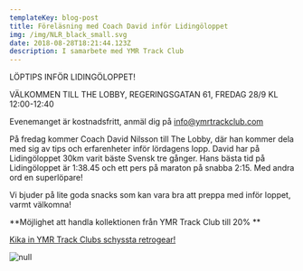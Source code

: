 ```yaml
---
templateKey: blog-post
title: Föreläsning med Coach David inför Lidingöloppet
img: /img/NLR_black_small.svg
date: 2018-08-28T18:21:44.123Z
description: I samarbete med YMR Track Club
---
```

LÖPTIPS INFÖR LIDINGÖLOPPET!

VÄLKOMMEN TILL THE LOBBY, REGERINGSGATAN 61, FREDAG 28/9 KL 12:00-12:40

Evenemanget är kostnadsfritt, anmäl dig på info@ymrtrackclub.com

På fredag kommer Coach David Nilsson till The Lobby, där han kommer dela med sig av tips och erfarenheter inför lördagens lopp. David har på Lidingöloppet 30km varit bäste Svensk tre gånger. Hans bästa tid på Lidingöloppet är 1:38.45 och ett pers på maraton på snabba 2:15. Med andra ord en superlöpare! 

Vi bjuder på lite goda snacks som kan vara bra att preppa med inför loppet, varmt välkomna! 

**Möjlighet att handla kollektionen från YMR Track Club till 20% **

[Kika in YMR Track Clubs schyssta retrogear!](https://ymrtrackclub.com/?c=67854e9d6971)

![null](/img/david.png)
